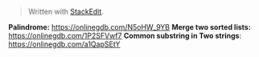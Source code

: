 ﻿


> Written with [StackEdit](https://stackedit.io/).

**Palindrome:** https://onlinegdb.com/N5oHW_9YB
**Merge two sorted lists:** https://onlinegdb.com/1P2SFVwf7
**Common substring in Two strings**: https://onlinegdb.com/a1QapSEtY

